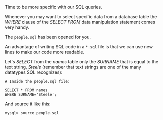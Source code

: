 Time to be more specific with our SQL queries. 

Whenever you may want to select specific data from a database table the _WHERE_ clause of the _SELECT FROM_ data manipulation statement comes very handy.

The `people.sql` has been opened for you. 

An advantage of writing SQL code in a `*.sql` file is that we can use new lines to make our code more readable.

Let's _SELECT_ from the _names_ table only the _SURNAME_ that is equal to the text string, _Steele_ (remember that text strings are one of the many datatypes SQL recognizes):

```
# Inside the people.sql file:

SELECT * FROM names 
WHERE SURNAME='Steele';
```

And source it like this: 

```
mysql> source people.sql
```
